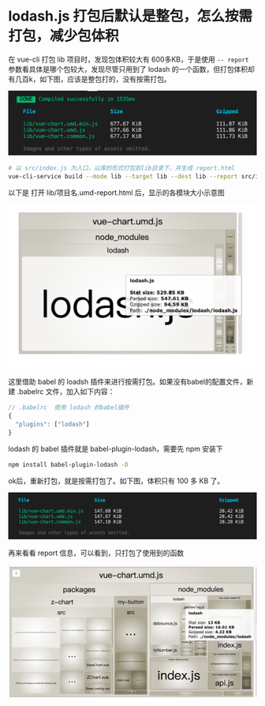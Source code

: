 # lodash.js 打包后默认是整包，怎么按需打包，减少包体积
在 vue-cli 打包 lib 项目时，发现包体积较大有 600多KB，于是使用 `-- report` 参数看具体是哪个包较大，发现尽管只用到了 lodash 的一个函数，但打包体积却有几百k，如下图，应该是整包打的，没有按需打包。

![lodash_need_1.png](../../../images/blog/node/lodash_need_1.png)

```bash
# 以 src/index.js 为入口，以库的形式打包到lib目录下，并生成 report.html
vue-cli-service build --mode lib --target lib --dest lib --report src/index.js
```

以下是 打开 lib/项目名.umd-report.html 后，显示的各模块大小示意图

![lodash_need_2.png](../../../images/blog/node/lodash_need_2.png)


这里借助 babel 的 loadsh 插件来进行按需打包。如果没有babel的配置文件，新建 .babelrc 文件，加入如下内容：
```js
// .babelrc  使用 lodash 的babel插件
{
  "plugins": ["lodash"]
}
```
lodash 的 babel 插件就是 babel-plugin-lodash，需要先 npm 安装下

```bash
npm install babel-plugin-lodash -D
```
ok后，重新打包，就是按需打包了。如下图，体积只有 100 多 KB 了。

![lodash_need_3.png](../../../images/blog/node/lodash_need_3.png)

再来看看 report 信息，可以看到，只打包了使用到的函数

![lodash_need_4.png](../../../images/blog/node/lodash_need_4.png)
